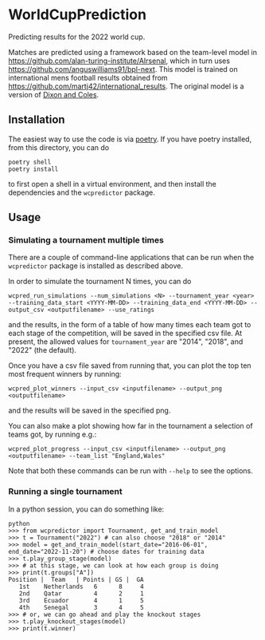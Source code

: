 # WorldCupPrediction
Predicting results for the 2022 world cup.

Matches are predicted using a framework based on the team-level model in https://github.com/alan-turing-institute/AIrsenal, which in turn uses https://github.com/anguswilliams91/bpl-next.
This model is trained on international mens football results obtained from https://github.com/martj42/international_results.
The original model is a version of [Dixon and Coles](https://rss.onlinelibrary.wiley.com/doi/10.1111/1467-9876.00065).

## Installation

The easiest way to use the code is via [poetry](https://python-poetry.org/).  If you have poetry installed, from this directory, you can do
```
poetry shell
poetry install
```
to first open a shell in a virtual environment, and then install the dependencies and the `wcpredictor` package.

## Usage

### Simulating a tournament multiple times

There are a couple of command-line applications that can be run when the `wcpredictor` package is installed as described above.

In order to simulate the tournament N times, you can do
```
wcpred_run_simulations --num_simulations <N> --tournament_year <year> --training_data_start <YYYY-MM-DD> --training_data_end <YYYY-MM-DD> --output_csv <outputfilename> --use_ratings
```
and the results, in the form of a table of how many times each team got to each stage of the competition, will be saved in the specified csv file.   At present, the allowed values for `tournament_year` are "2014", "2018", and "2022" (the default).

Once you have a csv file saved from running that, you can plot the top ten most frequent winners by running:
```
wcpred_plot_winners --input_csv <inputfilename> --output_png <outputfilename>
```
and the results will be saved in the specified png.

You can also make a plot showing how far in the tournament a selection of teams got, by running e.g.:
```
wcpred_plot_progress --input_csv <inputfilename> --output_png <outputfilename> --team_list "England,Wales"
```

Note that both these commands can be run with `--help` to see the options.

### Running a single tournament

In a python session, you can do something like:
```
python
>>> from wcpredictor import Tournament, get_and_train_model
>>> t = Tournament("2022") # can also choose "2018" or "2014"
>>> model = get_and_train_model(start_date="2016-06-01", end_date="2022-11-20") # choose dates for training data
>>> t.play_group_stage(model)
>>> # at this stage, we can look at how each group is doing
>>> print(t.groups["A"])
Position |  Team   | Points | GS |  GA
   1st    Netherlands   6      8     4
   2nd    Qatar         4      2     1
   3rd    Ecuador       4      1     5
   4th    Senegal       3      4     5
>>> # or, we can go ahead and play the knockout stages
>>> t.play_knockout_stages(model)
>>> print(t.winner)
```
